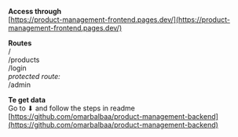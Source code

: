**Access through**  
[https://product-management-frontend.pages.dev/](https://product-management-frontend.pages.dev/)  

**Routes**  
/  
/products  
/login  
*protected route:*  
/admin  

**Te get data**  
Go to ⬇ and follow the steps in readme  
[https://github.com/omarbalbaa/product-management-backend](https://github.com/omarbalbaa/product-management-backend)  
